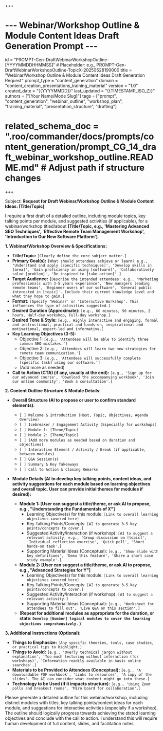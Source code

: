 +++
# --- Webinar/Workshop Outline & Module Content Ideas Draft Generation Prompt ---
id = "PROMPT-Gen-DraftWebinarWorkshopOutline-[YYYYMMDDHHMMSS]" # Placeholder: e.g., PROMPT-Gen-DraftWebinarWorkshopOutline-TopicX-20250528190000
title = "Webinar/Workshop Outline & Module Content Ideas Draft Generation Request"
prompt_type = "content_generation"
domain = "content_creation_presentations_training_material"
version = "1.0"
created_date = "{{YYYYMMDD}}"
last_updated = "{{TIMESTAMP_ISO_Z}}"
authors = ["[Your Name/Mode Slug]"]
tags = ["prompt", "content_generation", "webinar_outline", "workshop_plan", "training_material", "presentation_structure", "drafting"]
# related_schema_doc = ".roo/commander/docs/prompts/content_generation/prompt_CG_14_draft_webinar_workshop_outline.README.md" # Adjust path if structure changes
+++

Subject: **Request for Draft Webinar/Workshop Outline & Module Content Ideas: [Title/Topic]**

I require a first draft of a detailed outline, including module topics, key talking points per module, and suggested activities (if applicable), for a webinar/workshop titled/about **[Title/Topic, e.g., 'Mastering Advanced SEO Techniques', 'Effective Remote Team Management Workshop', 'Introduction to Our New Software Platform']**.

**1. Webinar/Workshop Overview & Specifications:**

*   **Title/Topic:** `[Clearly define the core subject matter.]`
*   **Primary Goal(s):** `[What should attendees achieve or learn? e.g., 'Understand and apply [specific techniques]', 'Develop skills in [area]', 'Gain proficiency in using [software]', 'Collaboratively solve [problem]', 'Be inspired to [take action]'.]`
*   **Target Audience:** `[Describe the intended attendees: e.g., 'Marketing professionals with 3-5 years experience', 'New managers leading remote teams', 'Beginner users of our software', 'General public interested in [topic]'. Include their current knowledge level and what they hope to gain.]`
*   **Format:** `[Specify 'Webinar' or 'Interactive Workshop'. This influences the type of activities suggested.]`
*   **Desired Duration (Approximate):** `[e.g., 60 minutes, 90 minutes, 2 hours, Half-day workshop, Full-day workshop.]`
*   **Desired Tone & Style:** `[e.g., Highly interactive and engaging, formal and instructional, practical and hands-on, inspirational and motivational, expert-led and informative.]`
*   **Key Learning Objectives (3-5):**
    *   Objective 1: `[e.g., 'Attendees will be able to identify three common SEO mistakes.']`
    *   Objective 2: `[e.g., 'Attendees will learn two new strategies for remote team communication.']`
    *   Objective 3: `[e.g., 'Attendees will successfully complete [specific task] using our software.']`
    *   (Add more as needed)
*   **Call to Action (CTA) (if any, usually at the end):** `[e.g., 'Sign up for our advanced course', 'Download the accompanying workbook', 'Join our online community', 'Book a consultation'.]`

**2. Content Outline Structure & Module Details:**

*   **Overall Structure (AI to propose or user to confirm standard elements):**
    *   `[ ] Welcome & Introduction (Host, Topic, Objectives, Agenda Overview)`
    *   `[ ] Icebreaker / Engagement Activity (Especially for workshops)`
    *   `[ ] Module 1: [Theme/Topic]`
    *   `[ ] Module 2: [Theme/Topic]`
    *   `[ ] (Add more modules as needed based on duration and objectives)`
    *   `[ ] Interactive Element / Activity / Break (if applicable, between modules)`
    *   `[ ] Q&A Session(s)`
    *   `[ ] Summary & Key Takeaways`
    *   `[ ] Call to Action & Closing Remarks`

*   **Module Details (AI to develop key talking points, content ideas, and activity suggestions for each module based on learning objectives and overall topic. User can provide initial themes for modules if desired):**
    *   **Module 1: [User can suggest a title/theme, or ask AI to propose, e.g., "Understanding the Fundamentals of X"]**
        *   Learning Objective(s) for this module: `[Link to overall learning objectives covered here]`
        *   Key Talking Points/Concepts: `[AI to generate 3-5 key points/concepts to cover.]`
        *   Suggested Activity/Interaction (if workshop): `[AI to suggest a relevant activity, e.g., 'Group discussion on [topic]', 'Individual reflection exercise', 'Quick poll', 'Short hands-on task'.]`
        *   Supporting Material Ideas (Conceptual): `[e.g., 'Show slide with key definitions', 'Demo this feature', 'Share a short case study example'.]`
    *   **Module 2: [User can suggest a title/theme, or ask AI to propose, e.g., "Advanced Strategies for Y"]**
        *   Learning Objective(s) for this module: `[Link to overall learning objectives covered here]`
        *   Key Talking Points/Concepts: `[AI to generate 3-5 key points/concepts to cover.]`
        *   Suggested Activity/Interaction (if workshop): `[AI to suggest a relevant activity.]`
        *   Supporting Material Ideas (Conceptual): `[e.g., 'Worksheet for attendees to fill out', 'Live Q&A on this section'.]`
    *   **(Repeat for additional modules as appropriate for the duration, or state: `Develop [Number] logical modules to cover the learning objectives comprehensively.` )**

**3. Additional Instructions (Optional):**

*   **Things to Emphasize:** `[Any specific theories, tools, case studies, or practical tips to highlight.]`
*   **Things to Avoid:** `[e.g., 'Overly technical jargon without explanation', 'Too much lecturing without interaction (for workshops)', 'Information readily available in basic online searches'.]`
*   **Materials to be Provided to Attendees (Conceptual):** `[e.g., 'A downloadable PDF workbook', 'Links to resources', 'A copy of the slides'. The AI can consider what content might go into these.]`
*   **Technology to be Used (if it impacts structure):** `[e.g., 'Using Zoom polls and breakout rooms', 'Miro board for collaboration'.]`

Please generate a detailed outline for this webinar/workshop, including distinct modules with titles, key talking points/content ideas for each module, and suggestions for interactive activities (especially if a workshop). The outline should logically progress towards achieving the stated learning objectives and conclude with the call to action. I understand this will require human development of full content, slides, and facilitation notes.